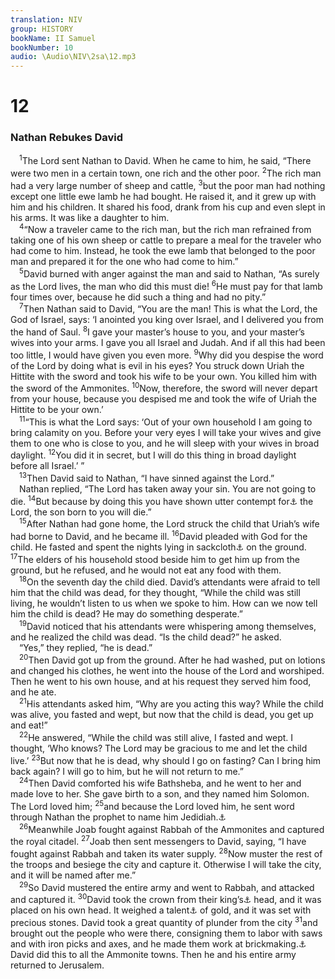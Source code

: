 ```yaml
---
translation: NIV
group: HISTORY
bookName: II Samuel 
bookNumber: 10
audio: \Audio\NIV\2sa\12.mp3
---
```


<div class="title"><h1>12</h1><h3>Nathan Rebukes David </h3></div>
<span class="verse 2sa_12_1"> <sup>1</sup>The Lord sent Nathan to David. When he came to him, he said, “There were two men in a certain town, one rich and the other poor. </span>
<span class="verse 2sa_12_2"><sup>2</sup>The rich man had a very large number of sheep and cattle, </span>
<span class="verse 2sa_12_3"><sup>3</sup>but the poor man had nothing except one little ewe lamb he had bought. He raised it, and it grew up with him and his children. It shared his food, drank from his cup and even slept in his arms. It was like a daughter to him. <br/></span>
<span class="verse 2sa_12_4"> <sup>4</sup>“Now a traveler came to the rich man, but the rich man refrained from taking one of his own sheep or cattle to prepare a meal for the traveler who had come to him. Instead, he took the ewe lamb that belonged to the poor man and prepared it for the one who had come to him.” <br/></span>
<span class="verse 2sa_12_5"> <sup>5</sup>David burned with anger against the man and said to Nathan, “As surely as the Lord lives, the man who did this must die! </span>
<span class="verse 2sa_12_6"><sup>6</sup>He must pay for that lamb four times over, because he did such a thing and had no pity.” <br/></span>
<span class="verse 2sa_12_7"> <sup>7</sup>Then Nathan said to David, “You are the man! This is what the Lord, the God of Israel, says: ‘I anointed you king over Israel, and I delivered you from the hand of Saul. </span>
<span class="verse 2sa_12_8"><sup>8</sup>I gave your master’s house to you, and your master’s wives into your arms. I gave you all Israel and Judah. And if all this had been too little, I would have given you even more. </span>
<span class="verse 2sa_12_9"><sup>9</sup>Why did you despise the word of the Lord by doing what is evil in his eyes? You struck down Uriah the Hittite with the sword and took his wife to be your own. You killed him with the sword of the Ammonites. </span>
<span class="verse 2sa_12_10"><sup>10</sup>Now, therefore, the sword will never depart from your house, because you despised me and took the wife of Uriah the Hittite to be your own.’ <br/></span>
<span class="verse 2sa_12_11"> <sup>11</sup>“This is what the Lord says: ‘Out of your own household I am going to bring calamity on you. Before your very eyes I will take your wives and give them to one who is close to you, and he will sleep with your wives in broad daylight. </span>
<span class="verse 2sa_12_12"><sup>12</sup>You did it in secret, but I will do this thing in broad daylight before all Israel.’ ” <br/></span>
<span class="verse 2sa_12_13"> <sup>13</sup>Then David said to Nathan, “I have sinned against the Lord.” <br/> Nathan replied, “The Lord has taken away your sin. You are not going to die. </span>
<span class="verse 2sa_12_14"><sup>14</sup>But because by doing this you have shown utter contempt for<a data-toggle="tooltip" data-placement="bottom" title="An ancient Hebrew scribal tradition; Masoretic Text for the enemies of">⚓</a> the Lord, the son born to you will die.” <br/></span>
<span class="verse 2sa_12_15"> <sup>15</sup>After Nathan had gone home, the Lord struck the child that Uriah’s wife had borne to David, and he became ill. </span>
<span class="verse 2sa_12_16"><sup>16</sup>David pleaded with God for the child. He fasted and spent the nights lying in sackcloth<a data-toggle="tooltip" data-placement="bottom" title="Dead Sea Scrolls and Septuagint; Masoretic Text does not have in sackcloth .">⚓</a> on the ground. </span>
<span class="verse 2sa_12_17"><sup>17</sup>The elders of his household stood beside him to get him up from the ground, but he refused, and he would not eat any food with them. <br/></span>
<span class="verse 2sa_12_18"> <sup>18</sup>On the seventh day the child died. David’s attendants were afraid to tell him that the child was dead, for they thought, “While the child was still living, he wouldn’t listen to us when we spoke to him. How can we now tell him the child is dead? He may do something desperate.” <br/></span>
<span class="verse 2sa_12_19"> <sup>19</sup>David noticed that his attendants were whispering among themselves, and he realized the child was dead. “Is the child dead?” he asked. <br/> “Yes,” they replied, “he is dead.” <br/></span>
<span class="verse 2sa_12_20"> <sup>20</sup>Then David got up from the ground. After he had washed, put on lotions and changed his clothes, he went into the house of the Lord and worshiped. Then he went to his own house, and at his request they served him food, and he ate. <br/></span>
<span class="verse 2sa_12_21"> <sup>21</sup>His attendants asked him, “Why are you acting this way? While the child was alive, you fasted and wept, but now that the child is dead, you get up and eat!” <br/></span>
<span class="verse 2sa_12_22"> <sup>22</sup>He answered, “While the child was still alive, I fasted and wept. I thought, ‘Who knows? The Lord may be gracious to me and let the child live.’ </span>
<span class="verse 2sa_12_23"><sup>23</sup>But now that he is dead, why should I go on fasting? Can I bring him back again? I will go to him, but he will not return to me.” <br/></span>
<span class="verse 2sa_12_24"> <sup>24</sup>Then David comforted his wife Bathsheba, and he went to her and made love to her. She gave birth to a son, and they named him Solomon. The Lord loved him; </span>
<span class="verse 2sa_12_25"><sup>25</sup>and because the Lord loved him, he sent word through Nathan the prophet to name him Jedidiah.<a data-toggle="tooltip" data-placement="bottom" title="means loved by the Lord.">⚓</a><br/></span>
<span class="verse 2sa_12_26"> <sup>26</sup>Meanwhile Joab fought against Rabbah of the Ammonites and captured the royal citadel. </span>
<span class="verse 2sa_12_27"><sup>27</sup>Joab then sent messengers to David, saying, “I have fought against Rabbah and taken its water supply. </span>
<span class="verse 2sa_12_28"><sup>28</sup>Now muster the rest of the troops and besiege the city and capture it. Otherwise I will take the city, and it will be named after me.” <br/></span>
<span class="verse 2sa_12_29"> <sup>29</sup>So David mustered the entire army and went to Rabbah, and attacked and captured it. </span>
<span class="verse 2sa_12_30"><sup>30</sup>David took the crown from their king’s<a data-toggle="tooltip" data-placement="bottom" title="Or from Milkom’s (that is, Molek’s)">⚓</a> head, and it was placed on his own head. It weighed a talent<a data-toggle="tooltip" data-placement="bottom" title="That is, about 75 pounds or about 34 kilograms">⚓</a> of gold, and it was set with precious stones. David took a great quantity of plunder from the city </span>
<span class="verse 2sa_12_31"><sup>31</sup>and brought out the people who were there, consigning them to labor with saws and with iron picks and axes, and he made them work at brickmaking.<a data-toggle="tooltip" data-placement="bottom" title="The meaning of the Hebrew for this clause is uncertain.">⚓</a> David did this to all the Ammonite towns. Then he and his entire army returned to Jerusalem. <br/></span>
